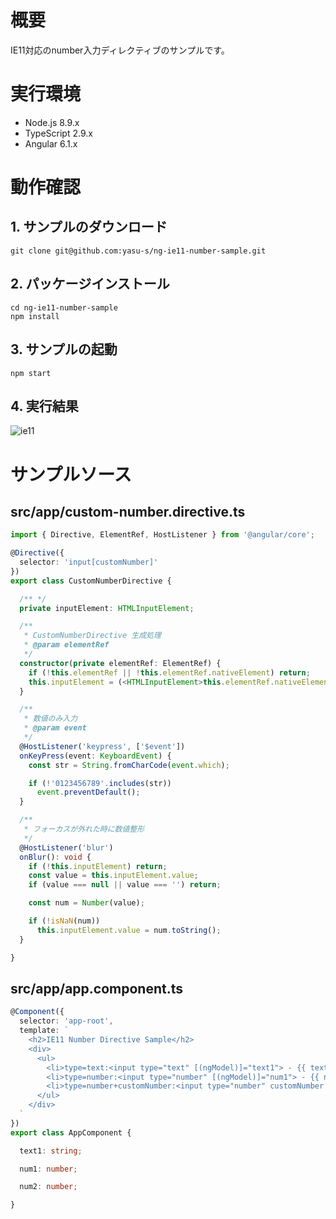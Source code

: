 # 概要  

IE11対応のnumber入力ディレクティブのサンプルです。

# 実行環境

* Node.js 8.9.x
* TypeScript 2.9.x
* Angular 6.1.x

# 動作確認  

## 1. サンプルのダウンロード

```
git clone git@github.com:yasu-s/ng-ie11-number-sample.git
```

## 2. パッケージインストール  

```
cd ng-ie11-number-sample
npm install
```

## 3. サンプルの起動  

```
npm start
```

## 4. 実行結果  

![ie11](https://user-images.githubusercontent.com/2668146/45686245-e19d6300-bb86-11e8-8248-76656edac24f.gif)

# サンプルソース

## src/app/custom-number.directive.ts

```typescript
import { Directive, ElementRef, HostListener } from '@angular/core';

@Directive({
  selector: 'input[customNumber]'
})
export class CustomNumberDirective {

  /** */
  private inputElement: HTMLInputElement;

  /**
   * CustomNumberDirective 生成処理
   * @param elementRef
   */
  constructor(private elementRef: ElementRef) {
    if (!this.elementRef || !this.elementRef.nativeElement) return;
    this.inputElement = (<HTMLInputElement>this.elementRef.nativeElement);
  }

  /**
   * 数値のみ入力
   * @param event
   */
  @HostListener('keypress', ['$event'])
  onKeyPress(event: KeyboardEvent) {
    const str = String.fromCharCode(event.which);

    if (!'0123456789'.includes(str))
      event.preventDefault();
  }

  /**
   * フォーカスが外れた時に数値整形
   */
  @HostListener('blur')
  onBlur(): void {
    if (!this.inputElement) return;
    const value = this.inputElement.value;
    if (value === null || value === '') return;

    const num = Number(value);

    if (!isNaN(num))
      this.inputElement.value = num.toString();
  }

}
```

## src/app/app.component.ts

```typescript
@Component({
  selector: 'app-root',
  template: `
    <h2>IE11 Number Directive Sample</h2>
    <div>
      <ul>
        <li>type=text:<input type="text" [(ngModel)]="text1"> - {{ text1 }}</li>
        <li>type=number:<input type="number" [(ngModel)]="num1"> - {{ num1 }}</li>
        <li>type=number+customNumber:<input type="number" customNumber [(ngModel)]="num2"> - {{ num2 }}</li>
      </ul>
    </div>
  `
})
export class AppComponent {

  text1: string;

  num1: number;

  num2: number;

}
```
